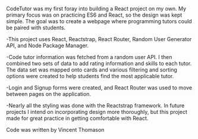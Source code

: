 CodeTutor was my first foray into building a React project on my own. My primary focus was on practicing ES6 and React, so the design was kept simple. The goal was to create a webpage where programming tutors could be paired with students.

-This project uses React, Reactstrap, React Router, Random User Generator API, and Node Package Manager.

-Code tutor information was fetched from a random user API. I then combined two sets of data to add rating information and skills to each tutor. The data set was mapped onto cards and various filtering and sorting options were created to help students find the most applicable tutor.

-Login and Signup forms were created, and React Router was used to move between pages on the application.

-Nearly all the styling was done with the Reactstrap framework. In future projects I intend on incorporating design more thoroughly, but this project made for great practice in getting comfortable with React.

Code was written by Vincent Thomason
